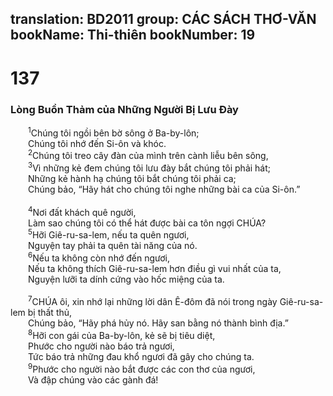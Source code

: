 translation: BD2011
group: CÁC SÁCH THƠ-VĂN
bookName: Thi-thiên 
bookNumber: 19
-------

<div class="title"><h1>137</h1><h3>Lòng Buồn Thảm của Những Người Bị Lưu Ðày</h3></div>
<span class="verse thi_137_1">  <sup>1</sup>Chúng tôi ngồi bên bờ sông ở Ba-by-lôn;<br/>  Chúng tôi nhớ đến Si-ôn và khóc.<br/></span>
<span class="verse thi_137_2">  <sup>2</sup>Chúng tôi treo cây đàn của mình trên cành liễu bên sông,<br/></span>
<span class="verse thi_137_3">  <sup>3</sup>Vì những kẻ đem chúng tôi lưu đày bắt chúng tôi phải hát;<br/>  Những kẻ hành hạ chúng tôi bắt chúng tôi phải ca;<br/>  Chúng bảo, “Hãy hát cho chúng tôi nghe những bài ca của Si-ôn.”<br/><br/></span>
<span class="verse thi_137_4">  <sup>4</sup>Nơi đất khách quê người,<br/>  Làm sao chúng tôi có thể hát được bài ca tôn ngợi CHÚA?<br/></span>
<span class="verse thi_137_5">  <sup>5</sup>Hỡi Giê-ru-sa-lem, nếu ta quên ngươi,<br/>  Nguyện tay phải ta quên tài năng của nó.<br/></span>
<span class="verse thi_137_6">  <sup>6</sup>Nếu ta không còn nhớ đến ngươi,<br/>  Nếu ta không thích Giê-ru-sa-lem hơn điều gì vui nhất của ta,<br/>  Nguyện lưỡi ta dính cứng vào hốc miệng của ta.<br/><br/></span>
<span class="verse thi_137_7">  <sup>7</sup>CHÚA ôi, xin nhớ lại những lời dân Ê-đôm đã nói trong ngày Giê-ru-sa-lem bị thất thủ,<br/>  Chúng bảo, “Hãy phá hủy nó. Hãy san bằng nó thành bình địa.”<br/></span>
<span class="verse thi_137_8">  <sup>8</sup>Hỡi con gái của Ba-by-lôn, kẻ sẽ bị tiêu diệt,<br/>  Phước cho người nào báo trả ngươi,<br/>  Tức báo trả những đau khổ ngươi đã gây cho chúng ta.<br/></span>
<span class="verse thi_137_9">  <sup>9</sup>Phước cho người nào bắt được các con thơ của ngươi,<br/>  Và đập chúng vào các gành đá!<br/></span>

